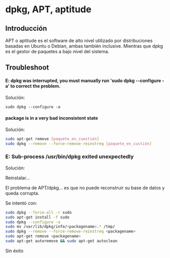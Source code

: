 # dpkg, APT, aptitude

## Introducción

APT o aptitude es el software de alto nivel utilizado por distribuciones basadas en Ubuntu o Debian, ambas también inclusive. Mientras que dpkg es el gestor de paquetes a bajo nivel del sistema.

## Troubleshoot

#### E: dpkg was interrupted, you must manually run 'sudo dpkg --configure -a' to correct the problem. 

Solución:

```
sudo dpkg --configure -a
```



#### package is in a very bad inconsistent state

Solución:

```bash
sudo apt-get remove [paquete_en_cuestión]
sudo dpkg --remove --force-remove-reinstreq [paquete_en_custión]
```

### E: Sub-process /usr/bin/dpkg exited unexpectedly

Solución:

Reinstalar...

El problema de APT/dpkg... es que no puede reconstruir su base de datos y queda corrupta.

Se intentó con:

```bash
sudo dpkg --force-all -r sudo
sudo apt-get install -f sudo
sudo dpkg --configure -a
sudo mv /var/lib/dpkg/info/<packagename>.* /tmp/
sudo dpkg --remove --force-remove-reinstreq <packagename>
sudo apt-get remove <packagename>
sudo apt-get autoremove && sudo apt-get autoclean
```

Sin éxito

